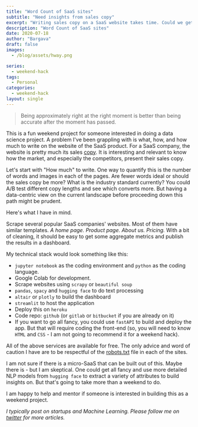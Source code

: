 ```yaml
---
title: "Word Count of SaaS sites"
subtitle: "Need insights from sales copy"
excerpt: "Writing sales copy on a SaaS website takes time. Could we get some insights from other SaaS sites? I am happy to mentor if someone is interested in building a weekend project on this"
description: "Word Count of SaaS sites"
date: 2020-07-18
author: "Bargava"
draft: false
images:
  - /blog/assets/hway.png

series:
  - weekend-hack
tags:
  - Personal
categories:
  - weekend-hack
layout: single
---
```


> Being approximately right at the right moment is better than being accurate after the moment has passed.

This is a fun weekend project for someone interested in doing a data science project. A problem I've been grappling with is what, how, and how much to write on the website of the SaaS product. For a SaaS company, the website is pretty much its sales [copy](https://en.wikipedia.org/wiki/Copywriting). It is interesting and relevant to know how the market, and especially the competitors, present their sales copy.

Let's start with "How much" to write. One way to quantify this is the number of words and images in each of the pages. Are fewer words ideal or should the sales copy be more? What is the industry standard currently? You could A/B test different copy lengths and see which converts more. But having a data-centric view on the current landscape before proceeding down this path might be prudent.

Here's what I have in mind.

Scrape several popular SaaS companies' websites. Most of them have similar templates. *A home page. Product page. About us. Pricing.* With a bit of cleaning, it should be easy to get some aggregate metrics and publish the results in a dashboard.

My technical stack would look something like this:

- `jupyter notebook` as the coding environment and `python` as the coding language. 
- Google Colab for development.
- Scrape websites using `scrapy` or `beautiful soup`
- `pandas`, `spacy` and `hugging face` to do text processing
- `altair` or `plotly` to build the dashboard
- `streamlit` to host the application
- Deploy this on `heroku`
- Code repo: `github` (or `gitlab` or `bitbucket` if you are already on it)
- If you want to go all fancy, you could use `fastAPI` to build and deploy the app. But that will require coding the front-end (so, you will need to know `HTML` and `CSS` - I am not going to recommend it for a weekend hack).

All of the above services are available for free. The only advice and word of caution I have are to be respectful of the [robots.txt](https://en.wikipedia.org/wiki/Robots_exclusion_standard) file in each of the sites.

I am not sure if there is a micro-SaaS that can be built out of this. Maybe there is - but I am skeptical. One could get all fancy and use more detailed NLP models from `hugging face` to extract a variety of attributes to build insights on. But that's going to take more than a weekend to do.

I am happy to help and mentor if someone is interested in building this as a weekend project.


_I typically post on startups and Machine Learning. Please follow me on [twitter](https://twitter.com/bargava) for more articles._
